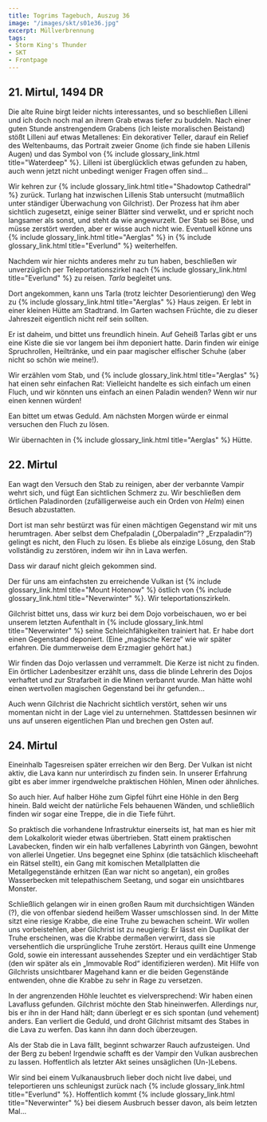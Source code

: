 ```yaml
---
title: Togrims Tagebuch, Auszug 36
image: "/images/skt/s01e36.jpg"
excerpt: Müllverbrennung
tags:
- Storm King's Thunder
- SKT
- Frontpage
---
```


## 21. Mirtul, 1494 DR

Die alte Ruine birgt leider nichts interessantes, und so beschließen Lilleni und ich doch noch mal
an ihrem Grab etwas tiefer zu buddeln. Nach einer guten Stunde anstrengendem Grabens (ich leiste
moralischen Beistand) stößt Lilleni auf etwas Metallenes: Ein dekorativer Teller, darauf ein Relief
des Weltenbaums, das Portrait zweier Gnome (ich finde sie haben Lillenis Augen) und das Symbol von
{% include glossary_link.html title="Waterdeep" %}. Lilleni ist überglücklich etwas gefunden zu
haben, auch wenn jetzt nicht unbedingt weniger Fragen offen sind…

Wir kehren zur {% include glossary_link.html title="Shadowtop Cathedral" %} zurück. Turlang hat
inzwischen Lillenis Stab untersucht (mutmaßlich unter ständiger Überwachung von Gilchrist). Der
Prozess hat ihm aber sichtlich zugesetzt, einige seiner Blätter sind verwelkt, und er spricht noch
langsamer als sonst, und steht da wie angewurzelt. Der Stab sei Böse, und müsse zerstört werden,
aber er wisse auch nicht wie. Eventuell könne uns {% include glossary_link.html title="Aerglas" %}
in {% include glossary_link.html title="Everlund" %} weiterhelfen.

Nachdem wir hier nichts anderes mehr zu tun haben, beschließen wir unverzüglich per
Teleportationszirkel nach {% include glossary_link.html title="Everlund" %} zu reisen. *Tarla* begleitet uns.

Dort angekommen, kann uns Tarla (trotz leichter Desorientierung) den Weg zu {% include glossary_link.html title="Aerglas" %} Haus zeigen.
Er lebt in einer kleinen Hütte am Stadtrand. Im Garten wachsen Früchte, die zu dieser Jahreszeit
eigentlich nicht reif sein sollten.

Er ist daheim, und bittet uns freundlich hinein. Auf Geheiß Tarlas gibt er uns eine Kiste die sie
vor langem bei ihm deponiert hatte. Darin finden wir einige Spruchrollen, Heiltränke, und ein paar
magischer elfischer Schuhe (aber nicht so schön wie meine!).

Wir erzählen vom Stab, und {% include glossary_link.html title="Aerglas" %} hat einen sehr einfachen Rat: Vielleicht handelte es sich einfach
um einen Fluch, und wir könnten uns einfach an einen Paladin wenden? Wenn wir nur einen kennen
würden!

Ean bittet um etwas Geduld. Am nächsten Morgen würde er einmal versuchen den Fluch zu lösen.

Wir übernachten in {% include glossary_link.html title="Aerglas" %} Hütte.


## 22. Mirtul

Ean wagt den Versuch den Stab zu reinigen, aber der verbannte Vampir wehrt sich, und fügt Ean
sichtlichen Schmerz zu.  Wir beschließen dem örtlichen Paladinorden (zufälligerweise auch ein Orden
von *Helm*) einen Besuch abzustatten.

Dort ist man sehr bestürzt was für einen mächtigen Gegenstand wir mit uns herumtragen. Aber selbst
dem Chefpaladin („Oberpaladin“? „Erzpaladin“?) gelingt es nicht, den Fluch zu lösen. Es bliebe als
einzige Lösung, den Stab vollständig zu zerstören, indem wir ihn in Lava werfen.

Dass wir darauf nicht gleich gekommen sind.

Der für uns am einfachsten zu erreichende Vulkan ist {% include glossary_link.html title="Mount Hotenow" %}
östlich von {% include glossary_link.html title="Neverwinter" %}. Wir teleportationszirkeln.

Gilchrist bittet uns, dass wir kurz bei dem Dojo vorbeischauen, wo er bei unserem letzten Aufenthalt
in {% include glossary_link.html title="Neverwinter" %} seine Schleichfähigkeiten trainiert hat. Er habe dort einen Gegenstand deponiert.
(Eine „magische Kerze“ wie wir später erfahren. Die dummerweise dem Erzmagier gehört hat.)

Wir finden das Dojo verlassen und verrammelt. Die Kerze ist nicht zu finden. Ein örtlicher
Ladenbesitzer erzählt uns, dass die blinde Lehrerin des Dojos verhaftet und zur Strafarbeit in die
Minen verbannt wurde. Man hätte wohl einen wertvollen magischen Gegenstand bei ihr gefunden…

Auch wenn Gilchrist die Nachricht sichtlich verstört, sehen wir uns momentan nicht in der
Lage viel zu unternehmen. Stattdessen besinnen wir uns auf unseren eigentlichen Plan und brechen
gen Osten auf.

## 24. Mirtul

Eineinhalb Tagesreisen später erreichen wir den Berg. Der Vulkan ist nicht aktiv, die Lava kann nur
unterirdisch zu finden sein. In unserer Erfahrung gibt es aber immer irgendwelche praktischen
Höhlen, Minen oder ähnliches.

So auch hier. Auf halber Höhe zum Gipfel führt eine Höhle in den Berg hinein. Bald weicht
der natürliche Fels behauenen Wänden, und schließlich finden wir sogar eine Treppe, die in die
Tiefe führt.

So praktisch die vorhandene Infrastruktur einerseits ist, hat man es hier mit dem Lokalkolorit
wieder etwas übertrieben. Statt einem praktischen Lavabecken, finden wir ein halb verfallenes
Labyrinth von Gängen, bewohnt von allerlei Ungetier. Uns begegnet eine Sphinx (die tatsächlich
klischeehaft ein Rätsel stellt), ein Gang mit komischen Metallplatten die Metallgegenstände
erhitzen (Ean war nicht so angetan), ein großes Wasserbecken mit telepathischem Seetang, und sogar
ein unsichtbares Monster.

Schließlich gelangen wir in einen großen Raum mit durchsichtigen Wänden (?), die von offenbar
siedend heißem Wasser umschlossen sind. In der Mitte sitzt eine riesige Krabbe, die eine Truhe
zu bewachen scheint. Wir wollen uns vorbeistehlen, aber Gilchrist ist zu neugierig: Er lässt ein
Duplikat der Truhe erscheinen, was die Krabbe dermaßen verwirrt, dass sie versehentlich die
ursprüngliche Truhe zerstört. Heraus quillt eine Unmenge Gold, sowie ein interessant aussehendes
Szepter und ein verdächtiger Stab (den wir später als ein „Immovable Rod“ identifizieren werden).
Mit Hilfe von Gilchrists unsichtbarer Magehand kann er die beiden Gegenstände entwenden, ohne
die Krabbe zu sehr in Rage zu versetzen.

In der angrenzenden Höhle leuchtet es vielversprechend: Wir haben einen Lavafluss gefunden.
Gilchrist möchte den Stab hineinwerfen. Allerdings nur, bis er ihn in der Hand hält; dann
überlegt er es sich spontan (und vehement) anders. Ean verliert die Geduld, und droht Gilchrist
mitsamt des Stabes in die Lava zu werfen. Das kann ihn dann doch überzeugen.

Als der Stab die in Lava fällt, beginnt schwarzer Rauch aufzusteigen. Und der Berg zu beben!
Irgendwie schafft es der Vampir den Vulkan ausbrechen zu lassen. Hoffentlich als letzter Akt
seines unsäglichen (Un-)Lebens.

Wir sind bei einem Vulkanausbruch lieber doch nicht live dabei, und teleportieren uns schleunigst
zurück nach {% include glossary_link.html title="Everlund" %}. Hoffentlich kommt {% include glossary_link.html title="Neverwinter" %} bei
diesem Ausbruch besser davon, als beim letzten Mal…
